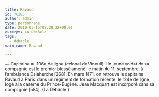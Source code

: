 ```yaml
---
title: Ravaud
id: 76185
author: admin
type: personnage
date: 2010-03-15T08:20:32+00:00
excerpt: La Débâcle
tags:
  - debacle
main_name: Ravaud

---
```

— Capitaine au 106e de ligne (colonel de Vineuil). Un jeune soldat de sa compagnie est le premier blessé amené, le matin du 11, septembre, à l&rsquo;ambulance Delaherche [268]. En mars 1871, on retrouve le capitaine Ravaud à Paris, dans un régiment de formation récente, le 124e de ligne, logé à la caserne du Prince-Eugène. Jean Macquart est incorporé dans sa compagnie [584]. (La Débâcle.)